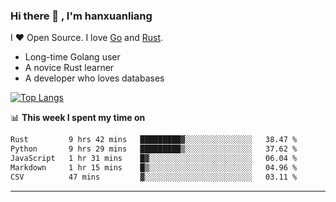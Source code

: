 ### Hi there 👋 , I'm hanxuanliang

<!--
**hanxuanliang/hanxuanliang** is a ✨ _special_ ✨ repository because its `README.md` (this file) appears on your GitHub profile.

Here are some ideas to get you started:

- 🔭 I’m currently working on ...
- 🌱 I’m currently learning ...
- 👯 I’m looking to collaborate on ...
- 🤔 I’m looking for help with ...
- 💬 Ask me about ...
- 📫 How to reach me: ...
- 😄 Pronouns: ...
- ⚡ Fun fact: ...
-->
I ❤ Open Source. I love [Go](https://golang.org) and [Rust](https://www.rust-lang.org/zh-CN/).

* Long-time Golang user
* A novice Rust learner
* A developer who loves databases

[![Top Langs](https://github-readme-stats.vercel.app/api?username=hanxuanliang&show_icons=true&count_private=true&line_height=40)](https://github.com/anuraghazra/github-readme-stats)

📊 **This week I spent my time on**
<!--START_SECTION:waka-->

```txt
Rust         9 hrs 42 mins   █████████▓░░░░░░░░░░░░░░░   38.47 %
Python       9 hrs 29 mins   █████████▒░░░░░░░░░░░░░░░   37.62 %
JavaScript   1 hr 31 mins    █▓░░░░░░░░░░░░░░░░░░░░░░░   06.04 %
Markdown     1 hr 15 mins    █▒░░░░░░░░░░░░░░░░░░░░░░░   04.96 %
CSV          47 mins         ▓░░░░░░░░░░░░░░░░░░░░░░░░   03.11 %
```

<!--END_SECTION:waka-->

***
